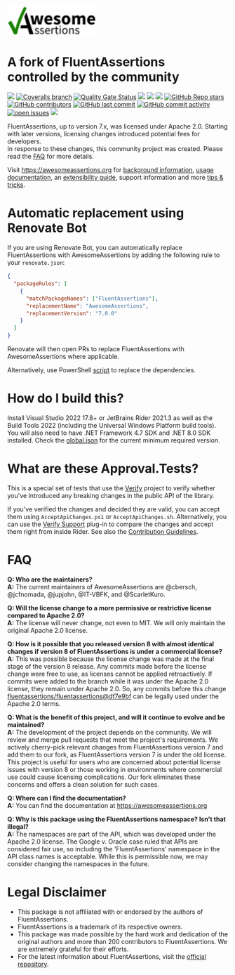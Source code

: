 <img src="docs/assets/images/awesomeassertions-banner-responsive.svg" width="40%" />

# A fork of FluentAssertions controlled by the community

[![](https://img.shields.io/github/actions/workflow/status/AwesomeAssertions/AwesomeAssertions/build.yml?branch=support-7.0)](https://github.com/AwesomeAssertions/AwesomeAssertions/actions?query=branch%3Asupport-7.0)
[![Coveralls branch](https://img.shields.io/coverallsCoverage/github/AwesomeAssertions/AwesomeAssertions?branch=support-7.0)](https://coveralls.io/github/AwesomeAssertions/AwesomeAssertions?branch=support-7.0)
[![Quality Gate Status](https://sonarcloud.io/api/project_badges/measure?project=AwesomeAssertions_AwesomeAssertions&metric=alert_status)](https://sonarcloud.io/summary/new_code?id=AwesomeAssertions_AwesomeAssertions)
[![](https://img.shields.io/github/release/AwesomeAssertions/AwesomeAssertions.svg?label=latest%20release&color=007edf)](https://github.com/AwesomeAssertions/AwesomeAssertions/releases/latest)
[![](https://img.shields.io/nuget/dt/AwesomeAssertions.svg?label=downloads&color=007edf&logo=nuget)](https://www.nuget.org/packages/AwesomeAssertions)
[![](https://img.shields.io/librariesio/dependents/nuget/AwesomeAssertions.svg?label=dependent%20libraries)](https://libraries.io/nuget/AwesomeAssertions)
[![GitHub Repo stars](https://img.shields.io/github/stars/AwesomeAssertions/AwesomeAssertions)](https://github.com/AwesomeAssertions/AwesomeAssertions/stargazers)
[![GitHub contributors](https://img.shields.io/github/contributors/AwesomeAssertions/AwesomeAssertions)](https://github.com/fluentassertions/AwesomeAssertions/graphs/contributors)
[![GitHub last commit](https://img.shields.io/github/last-commit/AwesomeAssertions/AwesomeAssertions)](https://github.com/AwesomeAssertions/AwesomeAssertions)
[![GitHub commit activity](https://img.shields.io/github/commit-activity/m/AwesomeAssertions/AwesomeAssertions)](https://github.com/AwesomeAssertions/AwesomeAssertions/graphs/commit-activity)
[![open issues](https://img.shields.io/github/issues/AwesomeAssertions/AwesomeAssertions)](https://github.com/AwesomeAssertions/AwesomeAssertions/issues)
![](https://img.shields.io/badge/release%20strategy-githubflow-orange.svg)

FluentAssertions, up to version 7.x, was licensed under Apache 2.0. Starting with later versions, licensing changes introduced potential fees for developers.  
In response to these changes, this community project was created. Please read the [FAQ](#FAQ) for more details.

Visit https://awesomeassertions.org for [background information](https://awesomeassertions.org/about/), [usage documentation](https://awesomeassertions.org/introduction), an [extensibility guide](https://awesomeassertions.org/extensibility/), support information and more [tips & tricks](https://awesomeassertions.org/tips/).

# Automatic replacement using Renovate Bot

If you are using Renovate Bot, you can automatically replace FluentAssertions with AwesomeAssertions by adding the
following rule to your `renovate.json`:

```json
{
  "packageRules": [
    {
      "matchPackageNames": ["FluentAssertions"],
      "replacementName": "AwesomeAssertions",
      "replacementVersion": "7.0.0"
    }
  ]
}
```

Renovate will then open PRs to replace FluentAssertions with AwesomeAssertions where applicable.

Alternatively, use PowerShell [script](https://github.com/AwesomeAssertions/AwesomeAssertions/discussions/6) to replace the dependencies.

# How do I build this?
Install Visual Studio 2022 17.8+ or JetBrains Rider 2021.3 as well as the Build Tools 2022 (including the Universal Windows Platform build tools). You will also need to have .NET Framework 4.7 SDK and .NET 8.0 SDK installed. Check the [global.json](global.json) for the current minimum required version.

# What are these Approval.Tests?
This is a special set of tests that use the [Verify](https://github.com/VerifyTests/Verify) project to verify whether you've introduced any breaking changes in the public API of the library.

If you've verified the changes and decided they are valid, you can accept them  using `AcceptApiChanges.ps1` or `AcceptApiChanges.sh`. Alternatively, you can use the [Verify Support](https://plugins.jetbrains.com/plugin/17240-verify-support) plug-in to compare the changes and accept them right from inside Rider. See also the [Contribution Guidelines](CONTRIBUTING.md).

# FAQ

**Q: Who are the maintainers?**  
**A:** The current maintainers of AwesomeAssertions are @cbersch, @jcfnomada, @jupjohn, @IT-VBFK, and @ScarletKuro.

**Q: Will the license change to a more permissive or restrictive license compared to Apache 2.0?**  
**A:** The license will never change, not even to MIT. We will only maintain the original Apache 2.0 license.

**Q: How is it possible that you released version 8 with almost identical changes if version 8 of FluentAssertions is under a commercial license?**  
**A:** This was possible because the license change was made at the final stage of the version 8 release. Any commits made before the license change were free to use, as licenses cannot be applied retroactively. If commits were added to the branch while it was under the Apache 2.0 license, they remain under Apache 2.0. So, any commits before this change [fluentassertions/fluentassertions@df7e9bf](https://github.com/fluentassertions/fluentassertions/commit/df7e9bf8305ef5e26ae58fe4142f8d1b6c4fc4af) can be legally used under the Apache 2.0 terms.

**Q: What is the benefit of this project, and will it continue to evolve and be maintained?**  
**A:** The development of the project depends on the community. We will review and merge pull requests that meet the project's requirements. We actively cherry-pick relevant changes from FluentAssertions version 7 and add them to our fork, as FluentAssertions version 7 is under the old license.  
This project is useful for users who are concerned about potential license issues with version 8 or those working in environments where commercial use could cause licensing complications. Our fork eliminates these concerns and offers a clean solution for such cases.

**Q: Where can I find the documentation?**  
**A:** You can find the documentation at https://awesomeassertions.org

**Q: Why is this package using the FluentAssertions namespace? Isn't that illegal?**  
**A:** The namespaces are part of the API, which was developed under the Apache 2.0 license. The Google v. Oracle case ruled that APIs are considered fair use, so including the 'FluentAssertions' namespace in the API class names is acceptable. While this is permissible now, we may consider changing the namespaces in the future.


# Legal Disclaimer

- This package is not affiliated with or endorsed by the authors of FluentAssertions.
- FluentAssertions is a trademark of its respective owners.
- This package was made possible by the hard work and dedication of the original authors and more than 200 contributors to FluentAssertions. We are extremely grateful for their efforts.
- For the latest information about FluentAssertions, visit the [official repository](https://github.com/fluentassertions/fluentassertions).
